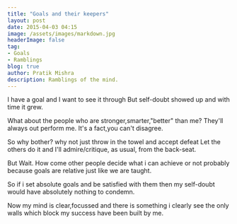 ```yaml
---
title: "Goals and their keepers"
layout: post
date: 2015-04-03 04:15
image: /assets/images/markdown.jpg
headerImage: false
tag:
- Goals
- Ramblings
blog: true
author: Pratik Mishra
description: Ramblings of the mind.
---
```


I have a goal and I want to see it through
But self-doubt showed up and with time it grew.

What about the people who are stronger,smarter,"better" than me?
They'll always out perform me. It's a fact,you can't disagree.

So why bother? why not just throw in the towel and accept defeat
Let the others do it and I'll admire/critique, as usual, from the back-seat.

But Wait. How come other people decide what i can achieve or not
probably because goals are relative just like we are taught.

So if i set absolute goals and be satisfied with them
then my self-doubt would have absolutely nothing to condemn.

Now my mind is clear,focussed and there is something i clearly see
the only walls which block my success have been built by me.
